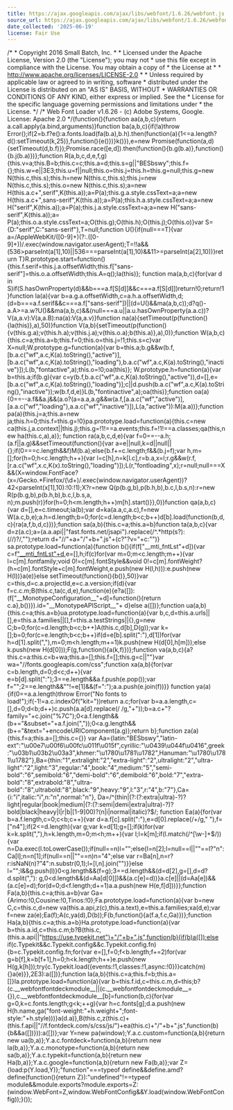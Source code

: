 ```yaml
---
title: https://ajax.googleapis.com/ajax/libs/webfont/1.6.26/webfont.js
source_url: https://ajax.googleapis.com/ajax/libs/webfont/1.6.26/webfont.js
date_collected: '2025-06-19'
license: Fair Use
---
```


/\*
\* Copyright 2016 Small Batch, Inc.
\*
\* Licensed under the Apache License, Version 2.0 (the "License"); you may not
\* use this file except in compliance with the License. You may obtain a copy of
\* the License at
\*
\* http://www.apache.org/licenses/LICENSE-2.0
\*
\* Unless required by applicable law or agreed to in writing, software
\* distributed under the License is distributed on an "AS IS" BASIS, WITHOUT
\* WARRANTIES OR CONDITIONS OF ANY KIND, either express or implied. See the
\* License for the specific language governing permissions and limitations under
\* the License.
\*/
/\* Web Font Loader v1.6.26 - (c) Adobe Systems, Google. License: Apache 2.0 \*/(function(){function aa(a,b,c){return a.call.apply(a.bind,arguments)}function ba(a,b,c){if(!a)throw Error();if(2=b.f?e():a.fonts.load(fa(b.a),b.h).then(function(a){1<=a.length?d():setTimeout(k,25)},function(){e()})}k()}),e=new Promise(function(a,d){setTimeout(d,b.f)});Promise.race([e,d]).then(function(){b.g(b.a)},function(){b.j(b.a)})};function R(a,b,c,d,e,f,g){this.v=a;this.B=b;this.c=c;this.a=d;this.s=g||"BESbswy";this.f={};this.w=e||3E3;this.u=f||null;this.o=this.j=this.h=this.g=null;this.g=new N(this.c,this.s);this.h=new N(this.c,this.s);this.j=new N(this.c,this.s);this.o=new N(this.c,this.s);a=new H(this.a.c+",serif",K(this.a));a=P(a);this.g.a.style.cssText=a;a=new H(this.a.c+",sans-serif",K(this.a));a=P(a);this.h.a.style.cssText=a;a=new H("serif",K(this.a));a=P(a);this.j.a.style.cssText=a;a=new H("sans-serif",K(this.a));a=
P(a);this.o.a.style.cssText=a;O(this.g);O(this.h);O(this.j);O(this.o)}var S={D:"serif",C:"sans-serif"},T=null;function U(){if(null===T){var a=/AppleWebKit\/([0-9]+)(?:\.([0-9]+))/.exec(window.navigator.userAgent);T=!!a&&(536>parseInt(a[1],10)||536===parseInt(a[1],10)&&11>=parseInt(a[2],10))}return T}R.prototype.start=function(){this.f.serif=this.j.a.offsetWidth;this.f["sans-serif"]=this.o.a.offsetWidth;this.A=q();la(this)};
function ma(a,b,c){for(var d in S)if(S.hasOwnProperty(d)&&b===a.f[S[d]]&&c===a.f[S[d]])return!0;return!1}function la(a){var b=a.g.a.offsetWidth,c=a.h.a.offsetWidth,d;(d=b===a.f.serif&&c===a.f["sans-serif"])||(d=U()&&ma(a,b,c));d?q()-a.A>=a.w?U()&&ma(a,b,c)&&(null===a.u||a.u.hasOwnProperty(a.a.c))?V(a,a.v):V(a,a.B):na(a):V(a,a.v)}function na(a){setTimeout(p(function(){la(this)},a),50)}function V(a,b){setTimeout(p(function(){v(this.g.a);v(this.h.a);v(this.j.a);v(this.o.a);b(this.a)},a),0)};function W(a,b,c){this.c=a;this.a=b;this.f=0;this.o=this.j=!1;this.s=c}var X=null;W.prototype.g=function(a){var b=this.a;b.g&&w(b.f,[b.a.c("wf",a.c,K(a).toString(),"active")],[b.a.c("wf",a.c,K(a).toString(),"loading"),b.a.c("wf",a.c,K(a).toString(),"inactive")]);L(b,"fontactive",a);this.o=!0;oa(this)};
W.prototype.h=function(a){var b=this.a;if(b.g){var c=y(b.f,b.a.c("wf",a.c,K(a).toString(),"active")),d=[],e=[b.a.c("wf",a.c,K(a).toString(),"loading")];c||d.push(b.a.c("wf",a.c,K(a).toString(),"inactive"));w(b.f,d,e)}L(b,"fontinactive",a);oa(this)};function oa(a){0==--a.f&&a.j&&(a.o?(a=a.a,a.g&&w(a.f,[a.a.c("wf","active")],[a.a.c("wf","loading"),a.a.c("wf","inactive")]),L(a,"active")):M(a.a))};function pa(a){this.j=a;this.a=new ja;this.h=0;this.f=this.g=!0}pa.prototype.load=function(a){this.c=new ca(this.j,a.context||this.j);this.g=!1!==a.events;this.f=!1!==a.classes;qa(this,new ha(this.c,a),a)};
function ra(a,b,c,d,e){var f=0==--a.h;(a.f||a.g)&&setTimeout(function(){var a=e||null,k=d||null||{};if(0===c.length&&f)M(b.a);else{b.f+=c.length;f&&(b.j=f);var h,m=[];for(h=0;h<c.length;h++){var l=c[h],n=k[l.c],r=b.a,x=l;r.g&&w(r.f,[r.a.c("wf",x.c,K(x).toString(),"loading")]);L(r,"fontloading",x);r=null;null===X&&(X=window.FontFace?(x=/Gecko.\*Firefox\/(\d+)/.exec(window.navigator.userAgent))?42<parseInt(x[1],10):!0:!1);X?r=new Q(p(b.g,b),p(b.h,b),b.c,l,b.s,n):r=new R(p(b.g,b),p(b.h,b),b.c,l,b.s,a,
n);m.push(r)}for(h=0;h<m.length;h++)m[h].start()}},0)}function qa(a,b,c){var d=[],e=c.timeout;ia(b);var d=ka(a.a,c,a.c),f=new W(a.c,b,e);a.h=d.length;b=0;for(c=d.length;b<c;b++)d[b].load(function(b,d,c){ra(a,f,b,d,c)})};function sa(a,b){this.c=a;this.a=b}function ta(a,b,c){var d=z(a.c);a=(a.a.api||"fast.fonts.net/jsapi").replace(/^.\*http(s?):(\/\/)?/,"");return d+"//"+a+"/"+b+".js"+(c?"?v="+c:"")}
sa.prototype.load=function(a){function b(){if(f["\_\_mti\_fntLst"+d]){var c=f["\_\_mti\_fntLst"+d](),e=[],h;if(c)for(var m=0;m<c.length;m++){var l=c[m].fontfamily;void 0!=c[m].fontStyle&&void 0!=c[m].fontWeight?(h=c[m].fontStyle+c[m].fontWeight,e.push(new H(l,h))):e.push(new H(l))}a(e)}else setTimeout(function(){b()},50)}var c=this,d=c.a.projectId,e=c.a.version;if(d){var f=c.c.m;B(this.c,ta(c,d,e),function(e){e?a([]):(f["\_\_MonotypeConfiguration\_\_"+d]=function(){return c.a},b())}).id="\_\_MonotypeAPIScript\_\_"+
d}else a([])};function ua(a,b){this.c=a;this.a=b}ua.prototype.load=function(a){var b,c,d=this.a.urls||[],e=this.a.families||[],f=this.a.testStrings||{},g=new C;b=0;for(c=d.length;b<c;b++)A(this.c,d[b],D(g));var k=[];b=0;for(c=e.length;b<c;b++)if(d=e[b].split(":"),d[1])for(var h=d[1].split(","),m=0;m<h.length;m+=1)k.push(new H(d[0],h[m]));else k.push(new H(d[0]));F(g,function(){a(k,f)})};function va(a,b,c){a?this.c=a:this.c=b+wa;this.a=[];this.f=[];this.g=c||""}var wa="//fonts.googleapis.com/css";function xa(a,b){for(var c=b.length,d=0;d<c;d++){var e=b[d].split(":");3==e.length&&a.f.push(e.pop());var f="";2==e.length&&""!=e[1]&&(f=":");a.a.push(e.join(f))}}
function ya(a){if(0==a.a.length)throw Error("No fonts to load!");if(-1!=a.c.indexOf("kit="))return a.c;for(var b=a.a.length,c=[],d=0;d<b;d++)c.push(a.a[d].replace(/ /g,"+"));b=a.c+"?family="+c.join("%7C");0<a.f.length&&(b+="&subset="+a.f.join(","));0<a.g.length&&(b+="&text="+encodeURIComponent(a.g));return b};function za(a){this.f=a;this.a=[];this.c={}}
var Aa={latin:"BESbswy","latin-ext":"\u00e7\u00f6\u00fc\u011f\u015f",cyrillic:"\u0439\u044f\u0416",greek:"\u03b1\u03b2\u03a3",khmer:"\u1780\u1781\u1782",Hanuman:"\u1780\u1781\u1782"},Ba={thin:"1",extralight:"2","extra-light":"2",ultralight:"2","ultra-light":"2",light:"3",regular:"4",book:"4",medium:"5","semi-bold":"6",semibold:"6","demi-bold":"6",demibold:"6",bold:"7","extra-bold":"8",extrabold:"8","ultra-bold":"8",ultrabold:"8",black:"9",heavy:"9",l:"3",r:"4",b:"7"},Ca={i:"i",italic:"i",n:"n",normal:"n"},
Da=/^(thin|(?:(?:extra|ultra)-?)?light|regular|book|medium|(?:(?:semi|demi|extra|ultra)-?)?bold|black|heavy|l|r|b|[1-9]00)?(n|i|normal|italic)?$/;
function Ea(a){for(var b=a.f.length,c=0;c<b;c++){var d=a.f[c].split(":"),e=d[0].replace(/\+/g," "),f=["n4"];if(2<=d.length){var g;var k=d[1];g=[];if(k)for(var k=k.split(","),h=k.length,m=0;m<h;m++){var l;l=k[m];if(l.match(/^[\w-]+$/)){var n=Da.exec(l.toLowerCase());if(null==n)l="";else{l=n[2];l=null==l||""==l?"n":Ca[l];n=n[1];if(null==n||""==n)n="4";else var r=Ba[n],n=r?r:isNaN(n)?"4":n.substr(0,1);l=[l,n].join("")}}else l="";l&&g.push(l)}0<g.length&&(f=g);3==d.length&&(d=d[2],g=[],d=d?d.split(","):
g,0<d.length&&(d=Aa[d[0]])&&(a.c[e]=d))}a.c[e]||(d=Aa[e])&&(a.c[e]=d);for(d=0;d<f.length;d+=1)a.a.push(new H(e,f[d]))}};function Fa(a,b){this.c=a;this.a=b}var Ga={Arimo:!0,Cousine:!0,Tinos:!0};Fa.prototype.load=function(a){var b=new C,c=this.c,d=new va(this.a.api,z(c),this.a.text),e=this.a.families;xa(d,e);var f=new za(e);Ea(f);A(c,ya(d),D(b));F(b,function(){a(f.a,f.c,Ga)})};function Ha(a,b){this.c=a;this.a=b}Ha.prototype.load=function(a){var b=this.a.id,c=this.c.m;b?B(this.c,(this.a.api||"https://use.typekit.net")+"/"+b+".js",function(b){if(b)a([]);else if(c.Typekit&&c.Typekit.config&&c.Typekit.config.fn){b=c.Typekit.config.fn;for(var e=[],f=0;f<b.length;f+=2)for(var g=b[f],k=b[f+1],h=0;h<k.length;h++)e.push(new H(g,k[h]));try{c.Typekit.load({events:!1,classes:!1,async:!0})}catch(m){}a(e)}},2E3):a([])};function Ia(a,b){this.c=a;this.f=b;this.a=[]}Ia.prototype.load=function(a){var b=this.f.id,c=this.c.m,d=this;b?(c.\_\_webfontfontdeckmodule\_\_||(c.\_\_webfontfontdeckmodule\_\_={}),c.\_\_webfontfontdeckmodule\_\_[b]=function(b,c){for(var g=0,k=c.fonts.length;g<k;++g){var h=c.fonts[g];d.a.push(new H(h.name,ga("font-weight:"+h.weight+";font-style:"+h.style)))}a(d.a)},B(this.c,z(this.c)+(this.f.api||"//f.fontdeck.com/s/css/js/")+ea(this.c)+"/"+b+".js",function(b){b&&a([])})):a([])};var Y=new pa(window);Y.a.c.custom=function(a,b){return new ua(b,a)};Y.a.c.fontdeck=function(a,b){return new Ia(b,a)};Y.a.c.monotype=function(a,b){return new sa(b,a)};Y.a.c.typekit=function(a,b){return new Ha(b,a)};Y.a.c.google=function(a,b){return new Fa(b,a)};var Z={load:p(Y.load,Y)};"function"===typeof define&&define.amd?define(function(){return Z}):"undefined"!==typeof module&&module.exports?module.exports=Z:(window.WebFont=Z,window.WebFontConfig&&Y.load(window.WebFontConfig));}());
